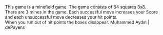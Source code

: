 This game is a minefield game. The game consists of 64 squares 8x8. 
There are 3 mines in the game. Each successful move increases your Score and each unsuccessful move decreases your hit points.  
When you run out of hit points the boxes disappear.
Muhammed Aydın | dePayens
